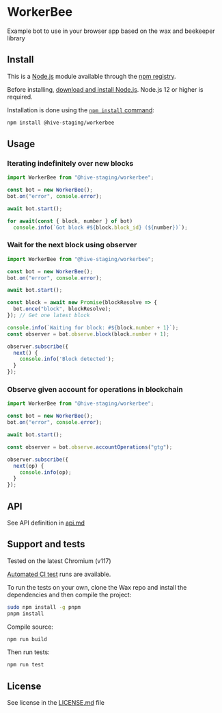 # WorkerBee

Example bot to use in your browser app based on the wax and beekeeper library

## Install

This is a [Node.js](https://nodejs.org/en/) module available through the
[npm registry](https://www.npmjs.com/).

Before installing, [download and install Node.js](https://nodejs.org/en/download/).
Node.js 12 or higher is required.

Installation is done using the
[`npm install` command](https://docs.npmjs.com/getting-started/installing-npm-packages-locally):

```bash
npm install @hive-staging/workerbee
```

## Usage

### Iterating indefinitely over new blocks

```js
import WorkerBee from "@hive-staging/workerbee";

const bot = new WorkerBee();
bot.on("error", console.error);

await bot.start();

for await(const { block, number } of bot)
  console.info(`Got block #${block.block_id} (${number})`);
```

### Wait for the next block using observer

```js
import WorkerBee from "@hive-staging/workerbee";

const bot = new WorkerBee();
bot.on("error", console.error);

await bot.start();

const block = await new Promise(blockResolve => {
  bot.once("block", blockResolve);
}); // Get one latest block

console.info(`Waiting for block: #${block.number + 1}`);
const observer = bot.observe.block(block.number + 1);

observer.subscribe({
  next() {
    console.info('Block detected');
  }
});
```

### Observe given account for operations in blockchain

```js
import WorkerBee from "@hive-staging/workerbee";

const bot = new WorkerBee();
bot.on("error", console.error);

await bot.start();

const observer = bot.observe.accountOperations("gtg");

observer.subscribe({
  next(op) {
    console.info(op);
  }
});
```

## API

See API definition in [api.md](https://gitlab.syncad.com/mtyszczak/workerbee/-/blob/${CommitSHA}/api.md)

## Support and tests

Tested on the latest Chromium (v117)

[Automated CI test](https://gitlab.syncad.com/mtyszczak/workerbee/-/pipelines) runs are available.

To run the tests on your own, clone the Wax repo and install the dependencies and then compile the project:

```bash
sudo npm install -g pnpm
pnpm install
```

Compile source:

```bash
npm run build
```

Then run tests:

```bash
npm run test
```

## License

See license in the [LICENSE.md](https://gitlab.syncad.com/mtyszczak/workerbee/-/blob/${CommitSHA}/LICENSE.md) file
